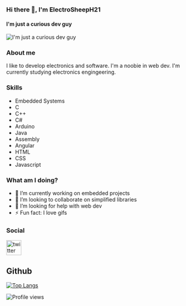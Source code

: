 ### Hi there 👋, I'm ElectroSheepH21
#### I'm just a curious dev guy
![I'm just a curious dev guy](https://external-content.duckduckgo.com/iu/?u=https%3A%2F%2Fmedia1.tenor.com%2Fimages%2F81a8bc3e809a0bd49938853ba11b3d45%2Ftenor.gif%3Fitemid%3D7441326&f=1&nofb=1)

### About me
I like to develop electronics and software. I'm a noobie in web dev. I'm currently studying electronics engingeering.

### Skills
- Embedded Systems
- C
- C++
- C#
- Arduino
- Java
- Assembly
- Angular
- HTML
- CSS
- Javascript

### What am I doing?
- 🔭 I’m currently working on embedded projects
- 👯 I’m looking to collaborate on simplified libraries 
- 🤔 I’m looking for help with web dev 
- ⚡ Fun fact: I love gifs

### Social
[<img src='https://cdn.jsdelivr.net/npm/simple-icons@3.0.1/icons/twitter.svg' alt='twitter' height='40'>](https://twitter.com/ElectroSheepH21)

## Github
[![Top Langs](https://github-readme-stats.vercel.app/api/top-langs/?username=ElectroSheepH21)](https://github.com/anuraghazra/github-readme-stats)

![Profile views](https://gpvc.arturio.dev/ElectroSheepH21)  
